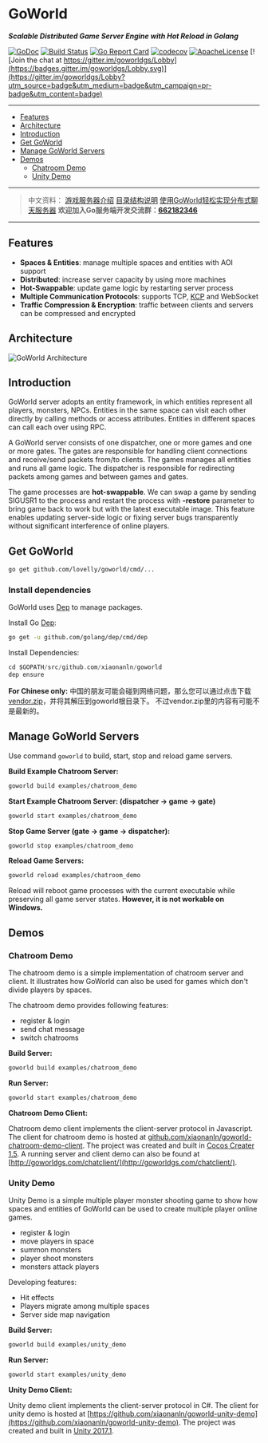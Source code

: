 # GoWorld
_**Scalable Distributed Game Server Engine with Hot Reload in Golang**_

[![GoDoc](https://godoc.org/github.com/xiaonanln/goworld?status.png)](https://godoc.org/github.com/xiaonanln/goworld) [![Build Status](https://api.travis-ci.org/xiaonanln/goworld.svg?branch=master)](https://travis-ci.org/xiaonanln/goworld) [![Go Report Card](https://goreportcard.com/badge/github.com/xiaonanln/goworld)](https://goreportcard.com/report/github.com/xiaonanln/goworld) [![codecov](https://codecov.io/gh/xiaonanln/goworld/branch/master/graph/badge.svg)](https://codecov.io/gh/xiaonanln/goworld) [![ApacheLicense](https://img.shields.io/badge/license-APACHE%20License-blue.svg)](https://raw.githubusercontent.com/xiaonanln/goworld/master/LICENSE)
[![Join the chat at https://gitter.im/goworldgs/Lobby](https://badges.gitter.im/goworldgs/Lobby.svg)](https://gitter.im/goworldgs/Lobby?utm_source=badge&utm_medium=badge&utm_campaign=pr-badge&utm_content=badge)

---------------------------------------
  * [Features](#features)
  * [Architecture](#architecture)
  * [Introduction](#introduction)
  * [Get GoWorld](#get-goworld)
  * [Manage GoWorld Servers](#manage-goworld-servers)
  * [Demos](#demos)
    * [Chatroom Demo](#chatroom-demo)
    * [Unity Demo](#unity-demo)
---------------------------------------
>  中文资料：
> [游戏服务器介绍](http://www.cnblogs.com/isaiah/p/7259036.html)
> [目录结构说明](https://github.com/lovelly/goworld/wiki/GoWorld%E6%B8%B8%E6%88%8F%E6%9C%8D%E5%8A%A1%E5%99%A8%E5%BC%95%E6%93%8E%E7%9B%AE%E5%BD%95%E7%BB%93%E6%9E%84)
> [使用GoWorld轻松实现分布式聊天服务器](https://github.com/lovelly/goworld/wiki/%E4%BD%BF%E7%94%A8GoWorld%E6%B8%B8%E6%88%8F%E6%9C%8D%E5%8A%A1%E5%99%A8%E5%BC%95%E6%93%8E%E8%BD%BB%E6%9D%BE%E5%AE%9E%E7%8E%B0%E5%88%86%E5%B8%83%E5%BC%8F%E8%81%8A%E5%A4%A9%E6%9C%8D%E5%8A%A1%E5%99%A8)
> **欢迎加入Go服务端开发交流群：[662182346](http://shang.qq.com/wpa/qunwpa?idkey=f2a99bd9bd9e6df3528174180aad753d05b372a8828e1b8e5c1ec5df42b301db)**
---------------------------------------  
## Features
* **Spaces & Entities**: manage multiple spaces and entities with AOI support
* **Distributed**: increase server capacity by using more machines
* **Hot-Swappable**: update game logic by restarting server process
* **Multiple Communication Protocols**: supports TCP, [KCP](https://github.com/skywind3000/kcp) and WebSocket
* **Traffic Compression & Encryption**: traffic between clients and servers can be compressed and encrypted

## Architecture
![GoWorld Architecture](http://goworldgs.com/public/img/goworld_arch.png "GoWorld Architecture")

## Introduction
GoWorld server adopts an entity framework, in which entities represent all players, monsters, NPCs.
Entities in the same space can visit each other directly by calling methods or access attributes. 
Entities in different spaces can call each over using RPC.

A GoWorld server consists of one dispatcher, one or more games and one or more gates. 
The gates are responsible for handling client connections and receive/send packets from/to clients. 
The games manages all entities and runs all game logic. 
The dispatcher is responsible for redirecting packets among games and between games and gates.  

The game processes are **hot-swappable**. 
We can swap a game by sending SIGUSR1 to the process and restart the process with **-restore** parameter to bring game 
back to work but with the latest executable image. This feature enables updating server-side logic or fixing server bugs
 transparently without significant interference of online players. 

## Get GoWorld
```bash
go get github.com/lovelly/goworld/cmd/...
```

### Install dependencies

GoWorld uses [Dep](https://github.com/golang/dep) to manage packages. 

Install Go [Dep](https://github.com/golang/dep#setup):
```bash
go get -u github.com/golang/dep/cmd/dep
```
Install Dependencies: 
```go
cd $GOPATH/src/github.com/xiaonanln/goworld
dep ensure
```

**For Chinese only:** 
中国的朋友可能会碰到网络问题，那么您可以通过点击下载[vendor.zip](http://goworldgs.com/goworld_files/vendor.zip)，并将其解压到goworld根目录下。
不过vendor.zip里的内容有可能不是最新的。

## Manage GoWorld Servers
Use command `goworld` to build, start, stop and reload game servers. 

**Build Example Chatroom Server:**
```bash
goworld build examples/chatroom_demo
```

**Start Example Chatroom Server: (dispatcher -> game -> gate)**
```bash
goworld start examples/chatroom_demo
``` 

**Stop Game Server (gate -> game -> dispatcher):**
```bash
goworld stop examples/chatroom_demo
```

**Reload Game Servers:**
```bash
goworld reload examples/chatroom_demo
```
Reload will reboot game processes with the current executable while preserving all game server states. 
**However, it is not workable on Windows.**  


## Demos

### Chatroom Demo
The chatroom demo is a simple implementation of chatroom server and client. It illustrates how
GoWorld can also be used for games which don't divide players by spaces. 

The chatroom demo provides following features:
* register & login
* send chat message
* switch chatrooms

**Build Server:**
```bash
goworld build examples/chatroom_demo
```
**Run Server:**
```bash
goworld start examples/chatroom_demo
```

**Chatroom Demo Client:**

Chatroom demo client implements the client-server protocol in Javascript.  
The client for chatroom demo is hosted at [github.com/xiaonanln/goworld-chatroom-demo-client](https://github.com/xiaonanln/goworld-chatroom-demo-client).
The project was created and built in [Cocos Creater 1.5](http://www.cocos2d-x.org/). A running server and client demo can also be found at [http://goworldgs.com/chatclient/](http://goworldgs.com/chatclient/).

### Unity Demo
Unity Demo is a simple multiple player monster shooting game to show how spaces and entities of GoWorld
can be used to create multiple player online games.  

* register & login
* move players in space
* summon monsters
* player shoot monsters
* monsters attack players

Developing features:
* Hit effects
* Players migrate among multiple spaces
* Server side map navigation

**Build Server:**
```bash
goworld build examples/unity_demo
```
**Run Server:**
```bash
goworld start examples/unity_demo
```

**Unity Demo Client:**

Unity demo client implements the client-server protocol in C#. 
The client for unity demo is hosted at [https://github.com/xiaonanln/goworld-unity-demo](https://github.com/xiaonanln/goworld-unity-demo).
The project was created and built in [Unity 2017.1](https://unity3d.com/). 
